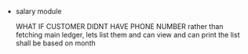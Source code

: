 - salary module

  WHAT IF CUSTOMER DIDNT HAVE PHONE NUMBER
  rather than fetching main ledger, lets list them and can view and can print
  the list shall be based on month
